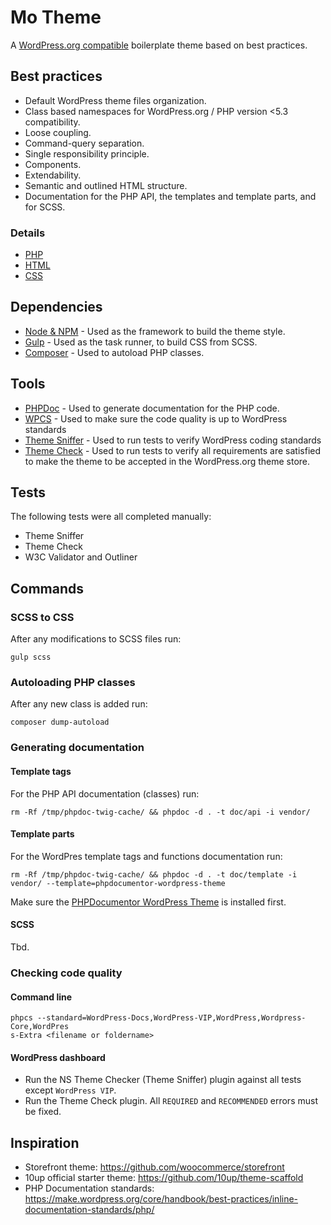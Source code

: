 # Mo Theme

A [WordPress.org compatible](https://make.wordpress.org/themes/handbook/review/required/) boilerplate theme based on best practices.

## Best practices

* Default WordPress theme files organization.
* Class based namespaces for WordPress.org / PHP version <5.3 compatibility.
* Loose coupling.
* Command-query separation.
* Single responsibility principle.
* Components.
* Extendability.
* Semantic and outlined HTML structure.
* Documentation for the PHP API, the templates and template parts, and for SCSS.

### Details

* [PHP](PHP.md)
* [HTML](HTML.md)
* [CSS](CSS.md)

## Dependencies

* [Node & NPM](https://www.npmjs.com/get-npm) - Used as the framework to build the theme style.
* [Gulp](https://gulpjs.com/) - Used as the task runner, to build CSS from SCSS.
* [Composer](https://getcomposer.org/) - Used to autoload PHP classes.

## Tools

* [PHPDoc](https://phpdoc.org/) - Used to generate documentation for the PHP code.
* [WPCS](https://github.com/WordPress-Coding-Standards/WordPress-Coding-Standards) - Used to make sure the code quality is up to WordPress standards
* [Theme Sniffer](https://github.com/WPTRT/theme-sniffer) - Used to run tests to verify WordPress coding standards
* [Theme Check](https://github.com/Otto42/theme-check) - Used to run tests to verify all requirements are satisfied to make the theme to be accepted in the WordPress.org theme store. 

## Tests

The following tests were all completed manually:

* Theme Sniffer
* Theme Check
* W3C Validator and Outliner

## Commands

### SCSS to CSS

After any modifications to SCSS files run:

```shell
gulp scss
```

### Autoloading PHP classes

After any new class is added run:
```shell
composer dump-autoload
```

### Generating documentation

#### Template tags

For the PHP API documentation (classes) run:
```shell
rm -Rf /tmp/phpdoc-twig-cache/ && phpdoc -d . -t doc/api -i vendor/
```

#### Template parts

For the WordPres template tags and functions documentation run:
```shell
rm -Rf /tmp/phpdoc-twig-cache/ && phpdoc -d . -t doc/template -i vendor/ --template=phpdocumentor-wordpress-theme
```
Make sure the [PHPDocumentor WordPress Theme](https://github.com/morethemesbaby/phpdocumentor-wordpress-theme) is installed first.

#### SCSS

Tbd.

### Checking code quality

#### Command line
```shell
phpcs --standard=WordPress-Docs,WordPress-VIP,WordPress,Wordpress-Core,WordPres
s-Extra <filename or foldername>
```

#### WordPress dashboard

* Run the NS Theme Checker (Theme Sniffer) plugin against all tests except `WordPress VIP`.
* Run the Theme Check plugin. All `REQUIRED` and `RECOMMENDED` errors must be fixed.

## Inspiration

* Storefront theme: https://github.com/woocommerce/storefront
* 10up official starter theme: https://github.com/10up/theme-scaffold
* PHP Documentation standards: https://make.wordpress.org/core/handbook/best-practices/inline-documentation-standards/php/
